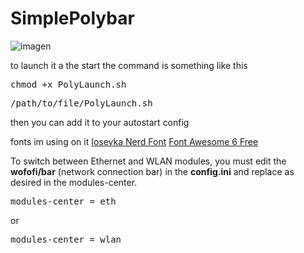 # SimplePolybar
![imagen](https://github.com/sCaptor/SimplePolybar/assets/78771368/c4873608-aebb-4aee-9602-cff4ba05858e)

to launch it a the start the command is something like this
<pre>chmod +x PolyLaunch.sh</pre>
<pre>/path/to/file/PolyLaunch.sh</pre>
then you can add it to your autostart config 

fonts im using on it
[Iosevka Nerd Font](https://www.nerdfonts.com/font-downloads)
[Font Awesome 6 Free](https://fontawesome.com/)

To switch between Ethernet and WLAN modules, you must edit the **wofofi/bar** (network connection bar) in the **config.ini** and replace as desired in the modules-center.
<pre>modules-center = eth </pre>
or
<pre>modules-center = wlan </pre>
